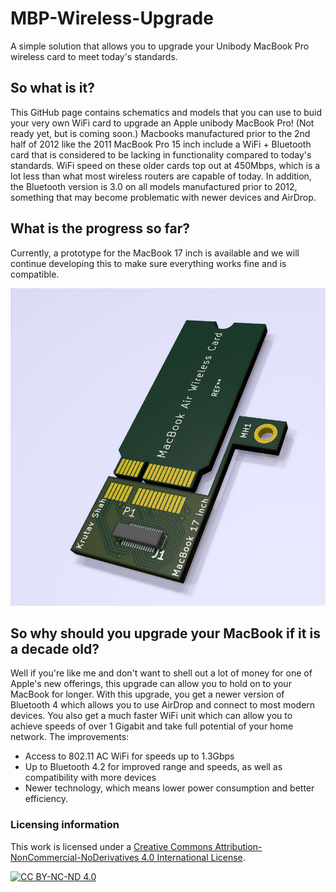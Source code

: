 # MBP-Wireless-Upgrade

A simple solution that allows you to upgrade your Unibody MacBook Pro wireless card to meet today's standards.

## So what is it?
This GitHub page contains schematics and models that you can use to buid your very own WiFi card to upgrade an Apple unibody MacBook Pro! (Not ready yet, but is coming soon.)
Macbooks manufactured prior to the 2nd half of 2012 like the 2011 MacBook Pro 15 inch include a WiFi + Bluetooth card that is considered to be lacking in functionality compared to today's standards. WiFi speed on these older cards top out at 450Mbps, which is a lot less than what most wireless routers are capable of today. In addition, the Bluetooth version is 3.0 on all models manufactured prior to 2012, something that may become problematic with newer devices and AirDrop.

## What is the progress so far?
Currently, a prototype for the MacBook 17 inch is available and we will continue developing this to make sure everything works fine and is compatible.

![Picture of the adapter MacBook 17-inch Adapter.](/Images/AdapterPrototype17inch.PNG "Picture of the adapter MacBook 17-inch Adapter.")

## So why should you upgrade your MacBook if it is a decade old?
Well if you're like me and don't want to shell out a lot of money for one of Apple's new offerings, this upgrade can allow you to hold on to your MacBook for longer. With this upgrade, you get a newer version of Bluetooth 4 which allows you to use AirDrop and connect to most modern devices. You also get a much faster WiFi unit which can allow you to achieve speeds of over 1 Gigabit and take full potential of your home network.
The improvements:
- Access to 802.11 AC WiFi for speeds up to 1.3Gbps
- Up to Bluetooth 4.2 for improved range and speeds, as well as compatibility with more devices
- Newer technology, which means lower power consumption and better efficiency.
  
### Licensing information
This work is licensed under a
[Creative Commons Attribution-NonCommercial-NoDerivatives 4.0 International License][cc-by-nc-nd].

[![CC BY-NC-ND 4.0][cc-by-nc-nd-image]][cc-by-nc-nd]

[cc-by-nc-nd]: http://creativecommons.org/licenses/by-nc-nd/4.0/
[cc-by-nc-nd-image]: https://licensebuttons.net/l/by-nc-nd/4.0/88x31.png
